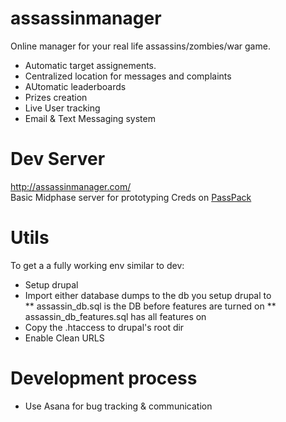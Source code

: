 assassinmanager
===============

Online manager for your real life assassins/zombies/war game.
* Automatic target assignements.
* Centralized location for messages and complaints
* AUtomatic leaderboards
* Prizes creation
* Live User tracking
* Email & Text Messaging system


Dev Server
==========

http://assassinmanager.com/  
Basic Midphase server for prototyping
Creds on [PassPack](https://www.passpack.com/)


Utils
==========

To get a a fully working env similar to dev:
* Setup drupal
* Import either database dumps to the db you setup drupal to  
** assassin_db.sql is the DB before features are turned on
** assassin_db_features.sql has all features on
* Copy the .htaccess to drupal's root dir
* Enable Clean URLS


Development process
==========
* Use Asana for bug tracking & communication